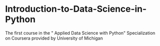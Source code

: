 # Introduction-to-Data-Science-in-Python
The first course in the " Applied Data Science with Python" Specialization on Coursera provided by University of Michigan
